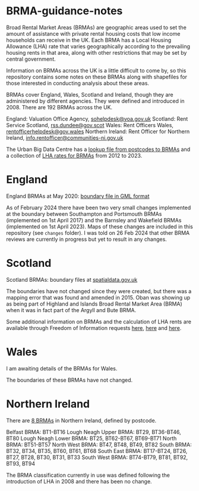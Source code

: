 # BRMA-guidance-notes

Broad Rental Market Areas (BRMAs) are geographic areas used to set the amount of assistance with private rental housing costs that low income households can receive in the UK. Each BRMA has a Local Housing Allowance (LHA) rate that varies geographically according to the prevailing housing rents in that area, along with other restrictions that may be set by central government.  

Information on BRMAs across the UK is a little difficult to come by, so this repository contains some notes on these BRMAs along with shapefiles for those interested in conducting analysis about these areas.

BRMAs cover England, Wales, Scotland and Ireland, though they are administered by different agencies. They were defined and introduced in 2008. There are 192 BRMAs across the UK. 

England: Valuation Office Agency, sohelpdesk@voa.gov.uk
Scotland: Rent Service Scotland, rss.dundee@gov.scot
Wales: Rent Officers Wales, rentofficerhelpdesk@gov.wales
Northern Ireland: Rent Officer for Northern Ireland, info.rentofficer@communities-ni.gov.uk

The Urban Big Data Centre has a [lookup file from postcodes to BRMAs](https://data.ubdc.ac.uk/dataset/postcode-to-broad-rental-market-areas-brmas-lookup) and a collection of [LHA rates for BRMAs](https://data.ubdc.ac.uk/dataset/local-housing-allowance-lha-rates-per-broad-rental-market-area-brma-2012-2023) from 2012 to 2023. 


# England

England BRMAs at May 2020: [boundary file in GML format](https://www.gov.uk/government/publications/broad-rental-market-area-boundary-layer-for-geographical-information-system-gis-applicable-may-2020)

As of February 2024 there have been two very small changes implemented at the boundary between Southampton and Portsmouth BRMAs (implemented on 1st April 2017) and the Barnsley and Wakefield BRMAs (implemented on 1st April 2023). Maps of these changes are included in this repository (see `changes` folder). I was told on 26 Feb 2024 that other BRMA reviews are currently in progress but yet to result in any changes.  


# Scotland

Scotland BRMAs: boundary files at [spatialdata.gov.uk](https://spatialdata.gov.scot/geonetwork/srv/eng/catalog.search;jsessionid=45DAF936F7807CBFE9B598F5128FBE08#/metadata/ecf60902-9e71-41bc-b822-6a1f37934dc1)

The boundaries have not changed since they were created, but there was a mapping error that was found and amended in 2015. Oban was showing up as being part of Highland and Islands Broad Rental Market Area (BRMA) when it was in fact part of the Argyll and Bute BRMA.

Some additional information on BRMAs and the calculation of LHA rents are available through Freedom of Information requests [here](https://www.gov.scot/publications/foi-202300343447/), [here](https://www.gov.scot/publications/foi-202200303624/) and [here](https://www.gov.scot/publications/foi-202300368850/). 


# Wales 

I am awaiting details of the BRMAs for Wales. 

The boundaries of these BRMAs have not changed. 


# Northern Ireland 

There are [8 BRMAs](images/ni-brmas-Feb2024.jpg) in Northern Ireland, defined by postcode.

Belfast BRMA: BT1-BT16
Lough Neagh Upper BRMA: BT29, BT36-BT46, BT80
Lough Neagh Lower BRMA: BT25, BT62-BT67, BT69-BT71
North BRMA: BT51-BT57
North West BRMA: BT47, BT48, BT49, BT82
South BRMA: BT32, BT34, BT35, BT60, BT61, BT68
South East BRMA: BT17-BT24, BT26, BT27, BT28, BT30, BT31, BT33
South West BRMA: BT74-BT79, BT81, BT92, BT93, BT94

The BRMA classification currently in use was defined following the introduction of LHA in 2008 and there has been no change.

